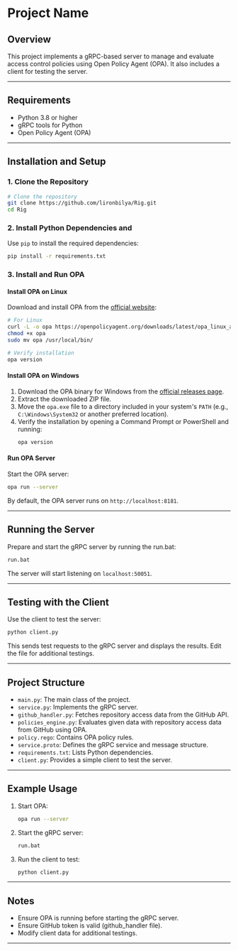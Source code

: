 # Project Name

## Overview
This project implements a gRPC-based server to manage and evaluate access control policies using Open Policy Agent (OPA). It also includes a client for testing the server.

---

## Requirements

- Python 3.8 or higher
- gRPC tools for Python
- Open Policy Agent (OPA)

---

## Installation and Setup

### 1. Clone the Repository

```bash
# Clone the repository
git clone https://github.com/lironbilya/Rig.git
cd Rig
```

### 2. Install Python Dependencies and 

Use `pip` to install the required dependencies:

```bash
pip install -r requirements.txt
```

### 3. Install and Run OPA

#### Install OPA on Linux
Download and install OPA from the [official website](https://www.openpolicyagent.org/docs/latest/#running-opa):

```bash
# For Linux
curl -L -o opa https://openpolicyagent.org/downloads/latest/opa_linux_amd64
chmod +x opa
sudo mv opa /usr/local/bin/

# Verify installation
opa version
```

#### Install OPA on Windows
1. Download the OPA binary for Windows from the [official releases page](https://github.com/open-policy-agent/opa/releases).
2. Extract the downloaded ZIP file.
3. Move the `opa.exe` file to a directory included in your system's `PATH` (e.g., `C:\Windows\System32` or another preferred location).
4. Verify the installation by opening a Command Prompt or PowerShell and running:
   ```cmd
   opa version
   ```

#### Run OPA Server
Start the OPA server:

```bash
opa run --server
```

By default, the OPA server runs on `http://localhost:8181`.

---

## Running the Server

Prepare and start the gRPC server by running the run.bat:

```bash
run.bat
```
The server will start listening on `localhost:50051`.

---

## Testing with the Client

Use the client to test the server:

```bash
python client.py
```

This sends test requests to the gRPC server and displays the results.
Edit the file for additional testings.

---

## Project Structure

- `main.py`: The main class of the project.
- `service.py`: Implements the gRPC server.
- `github_handler.py`: Fetches repository access data from the GitHub API.
- `policies_engine.py`: Evaluates given data with repository access data from GitHub using OPA.
- `policy.rego`: Contains OPA policy rules.
- `service.proto`: Defines the gRPC service and message structure.
- `requirements.txt`: Lists Python dependencies.
- `client.py`: Provides a simple client to test the server.

---

## Example Usage

1. Start OPA:

   ```bash
   opa run --server
   ```

2. Start the gRPC server:

   ```bash
   run.bat
   ```

3. Run the client to test:

   ```bash
   python client.py
   ```

---

## Notes
- Ensure OPA is running before starting the gRPC server.
- Ensure GitHub token is valid (github_handler file).
- Modify client data for additional testings.
---

